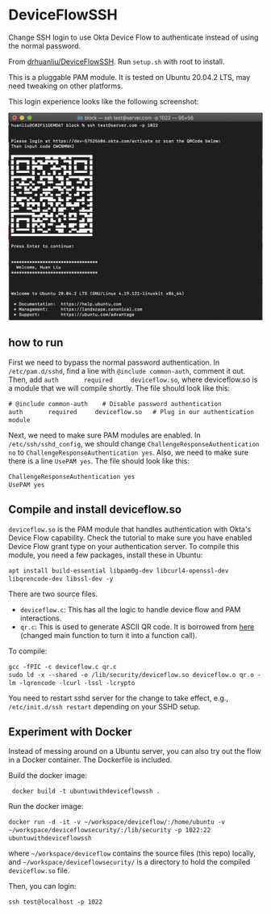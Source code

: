 # DeviceFlowSSH

Change SSH login to use Okta Device Flow to authenticate instead of using the normal password. 

From [drhuanliu/DeviceFlowSSH](https://github.com/drhuanliu/DeviceFlowSSH/tree/master). Run `setup.sh` with root to install.

This is a pluggable PAM module. It is tested on Ubuntu 20.04.2 LTS, may need tweaking on other platforms. 

This login experience looks like the following screenshot:

![device flow SSH screenshot](./deviceflowSSHScreenshot.png)

## how to run

First we need to bypass the normal password authentication. In `/etc/pam.d/sshd`, find a line with `@include common-auth`, comment it out. Then, add `auth       required     deviceflow.so`, where deviceflow.so is a module that we will compile shortly. The file should look like this:

```
# @include common-auth    # Disable password authentication
auth       required     deviceflow.so   # Plug in our authentication module
```

Next, we need to make sure PAM modules are enabled. In `/etc/ssh/sshd_config`, we should change `ChallengeResponseAuthentication no` to `ChallengeResponseAuthentication yes`. Also, we need to make sure there is a line `UsePAM yes`. The file should look like this:

```
ChallengeResponseAuthentication yes
UsePAM yes
```

## Compile and install deviceflow.so

`deviceflow.so` is the PAM module that handles authentication with Okta's Device Flow capability. Check the tutorial to make sure you have enabled Device Flow grant type on your authentication server. To compile this module, you need a few packages, install these in Ubuntu:

```
apt install build-essential libpam0g-dev libcurl4-openssl-dev libqrencode-dev libssl-dev -y
```

There are two source files. 
* `deviceflow.c`: This has all the logic to handle device flow and PAM interactions. 
* `qr.c`: This is used to generate ASCII QR code. It is borrowed from [here](https://github.com/Y2Z/qr) (changed main function to turn it into a function call). 

To compile:

```
gcc -fPIC -c deviceflow.c qr.c
sudo ld -x --shared -o /lib/security/deviceflow.so deviceflow.o qr.o -lm -lqrencode -lcurl -lssl -lcrypto
```

You need to restart sshd server for the change to take effect, e.g., `/etc/init.d/ssh restart` depending on your SSHD setup.

## Experiment with Docker

Instead of messing around on a Ubuntu server, you can also try out the flow in a Docker container. The Dockerfile is included. 

Build the docker image:

```
 docker build -t ubuntuwithdeviceflowssh .  
```
Run the docker image:

```
docker run -d -it -v ~/workspace/deviceflow/:/home/ubuntu -v ~/workspace/deviceflowsecurity/:/lib/security -p 1022:22  ubuntuwithdeviceflowssh
```

where `~/workspace/deviceflow` contains the source files (this repo) locally, and `~/workspace/deviceflowsecurity/` is a directory to hold the compiled `deviceflow.so` file. 

Then, you can login:

```
ssh test@localhost -p 1022
```
